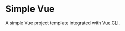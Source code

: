 # Simple Vue

A simple Vue project template integrated with [Vue CLI](https://github.com/vuejs/vue-cli).
